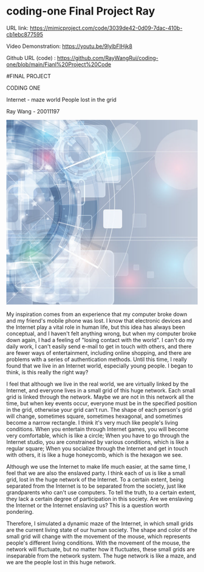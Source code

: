 # coding-one Final Project Ray

URL link:
https://mimicproject.com/code/3039de42-0d09-7dac-410b-cb1ebc877595

Video Demonstration:
https://youtu.be/9lylbFIHjk8

Github URL  (code) :
https://github.com/RayWangRui/coding-one/blob/main/Fianl%20Project%20Code

#FINAL PROJECT

CODING ONE


Internet - maze world
People lost in the grid

Ray Wang - 20011197

![Image text](https://github.com/RayWangRui/coding-one/blob/main/1%20%E4%B8%8A%E5%8D%886.31.22.png)


My inspiration comes from an experience that my computer broke down and my friend's mobile phone was lost. I know that electronic devices and the Internet play a vital role in human life, but this idea has always been conceptual, and I haven't felt anything wrong, but when my computer broke down again, I had a feeling of "losing contact with the world". I can't do my daily work, I can't easily send e-mail to get in touch with others, and there are fewer ways of entertainment, including online shopping, and there are problems with a series of authentication methods. Until this time, I really found that we live in an Internet world, especially young people. I began to think, is this really the right way?

I feel that although we live in the real world, we are virtually linked by the Internet, and everyone lives in a small grid of this huge network. Each small grid is linked through the network. Maybe we are not in this network all the time, but when key events occur, everyone must be in the specified position in the grid, otherwise your grid can't run. The shape of each person's grid will change, sometimes square, sometimes hexagonal, and sometimes become a narrow rectangle. I think it's very much like people's living conditions. When you entertain through Internet games, you will become very comfortable, which is like a circle; When you have to go through the Internet studio, you are constrained by various conditions, which is like a regular square; When you socialize through the Internet and get in touch with others, it is like a huge honeycomb, which is the hexagon we see.

Although we use the Internet to make life much easier, at the same time, I feel that we are also the enslaved party. I think each of us is like a small grid, lost in the huge network of the Internet. To a certain extent, being separated from the Internet is to be separated from the society, just like grandparents who can't use computers. To tell the truth, to a certain extent, they lack a certain degree of participation in this society. Are we enslaving the Internet or the Internet enslaving us? This is a question worth pondering.

Therefore, I simulated a dynamic maze of the Internet, in which small grids are the current living state of our human society. The shape and color of the small grid will change with the movement of the mouse, which represents people's different living conditions. With the movement of the mouse, the network will fluctuate, but no matter how it fluctuates, these small grids are inseparable from the network system. The huge network is like a maze, and we are the people lost in this huge network.
